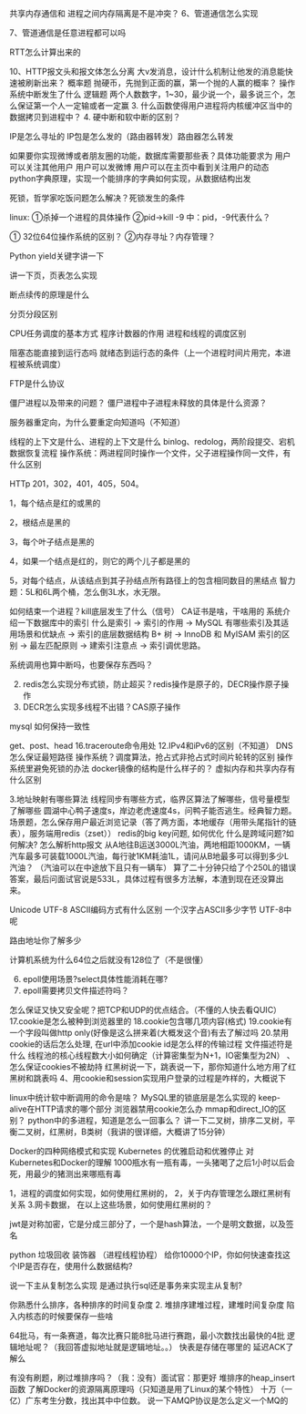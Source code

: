 共享内存通信和 进程之间内存隔离是不是冲突？
6、管道通信怎么实现

7、管道通信是任意进程都可以吗

RTT怎么计算出来的

10、HTTP报文头和报文体怎么分离
大v发消息，设计什么机制让他发的消息能快速被刷新出来？
概率题 抛硬币，先抛到正面的赢，第一个抛的人赢的概率？ 
操作系统中断发生了什么 
 逻辑题 两个人数数字，1~30，最少说一个，最多说三个，怎么保证第一个人一定输或者一定赢
 3. 什么函数使得用户进程将内核缓冲区当中的数据拷贝到进程中？ 
4. 硬中断和软中断的区别？ 

IP是怎么寻址的
IP包是怎么发的（路由器转发）路由器怎么转发

如果要你实现微博或者朋友圈的功能，数据库需要那些表？具体功能要求为
用户可以关注其他用户
用户可以发微博
用户可以在主页中看到关注用户的动态
python字典原理，实现一个能排序的字典如何实现，从数据结构出发

死锁，哲学家吃饭问题怎么解决？死锁发生的条件


linux:
①杀掉一个进程的具体操作
②pid->kill -9 中：pid，-9代表什么？


① 32位64位操作系统的区别？
②内存寻址？内存管理？

Python yield关键字讲一下

讲一下页，页表怎么实现

断点续传的原理是什么

分页分段区别

CPU任务调度的基本方式
程序计数器的作用 
进程和线程的调度区别 

阻塞态能直接到运行态吗 
就绪态到运行态的条件（上一个进程时间片用完，本进程被系统调度） 

FTP是什么协议 

僵尸进程以及带来的问题？ 
僵尸进程中子进程未释放的具体是什么资源？ 

服务器重定向，为什么要重定向知道吗（不知道） 

线程的上下文是什么、进程的上下文是什么
binlog、redolog，两阶段提交、宕机数据恢复流程
操作系统：两进程同时操作一个文件，父子进程操作同一文件，有什么区别

HTTp 201，302，401，405，504。


1，每个结点是红的或黑的

2，根结点是黑的

3，每个叶子结点是黑的

4，如果一个结点是红的，则它的两个儿子都是黑的

5，对每个结点，从该结点到其子孙结点所有路径上的包含相同数目的黑结点
智力题：5L和6L两个桶，怎么倒3L水，水无限。

如何结束一个进程？kill底层发生了什么（信号）
CA证书是啥，干啥用的 
系统介绍一下数据库中的索引
什么是索引 -> 索引的作用 -> MySQL 有哪些索引及其适用场景和优缺点 -> 索引的底层数据结构 B+ 树 -> InnoDB 和 MyISAM 索引的区别 -> 最左匹配原则 -> 建索引注意点 -> 索引调优思路。

系统调用也算中断吗，也要保存东西吗？

2. redis怎么实现分布式锁，防止超买？redis操作是原子的，DECR操作原子操作 
3. DECR怎么实现多线程不出错？CAS原子操作 

mysql 如何保持一致性

get、post、head 
16.traceroute命令用处
12.IPv4和iPv6的区别（不知道）
DNS怎么保证最短路径
操作系统？调度算法，抢占式非抢占式时间片轮转的区别
操作系统里避免死锁的办法
docker镜像的结构是什么样子的？
虚拟内存和共享内存有什么区别

3.地址映射有哪些算法
线程同步有哪些方式，临界区算法了解哪些，信号量模型了解哪些
圆湖中心鸭子速度s，岸边老虎速度4s，问鸭子能否逃生。经典智力题。
场景题，怎么保存用户最近浏览记录（答了两方面，本地缓存（用带头尾指针的链表），服务端用redis（zset）） 
redis的big key问题, 如何优化
什么是跨域问题?如何解决?
怎么解析http报文 
从A地往B运送3000L汽油，两地相距1000KM，一辆汽车最多可装载1000L汽油，每行驶1KM耗油1L，请问从B地最多可以得到多少L汽油？ 
（汽油可以在中途放下且只有一辆车） 
算了二十分钟只给了个250L的错误答案，最后问面试官说是533L，具体过程有很多方法解，本渣到现在还没算出来。 

Unicode UTF-8 ASCII编码方式有什么区别 
一个汉字占ASCII多少字节  UTF-8中呢 

路由地址你了解多少

计算机系统为什么64位之后就没有128位了（不是很懂）

6. epoll使用场景?select具体性能消耗在哪? 
7. epoll需要拷贝文件描述符吗？ 	

怎么保证又快又安全呢？把TCP和UDP的优点结合。（不懂的人快去看QUIC）
17.cookie是怎么被种到浏览器里的
18.cookie包含哪几项内容(格式)
19.cookie有一个字段叫做http only(好像是这么拼来着(大概发这个音)有去了解过吗
20.禁用cookie的话后怎么处理, 在url中添加cookie id是怎么样的传输过程
文件描述符是什么
线程池的核心线程数大小如何确定（计算密集型为N+1，IO密集型为2N）
、怎么保证cookies不被劫持
红黑树说一下，跳表说一下，那你知道什么地方用了红黑树和跳表吗
4、用cookie和session实现用户登录的过程是咋样的，大概说下

linux中统计软中断调用的命令是啥？
MySQL里的锁底层是怎么实现的
keep-alive在HTTP请求的哪个部分
浏览器禁用cookie怎么办
mmap和direct_IO的区别？
python中的多进程，知道是怎么一回事么？
讲一下二叉树，排序二叉树，平衡二叉树，红黑树，B类树（我讲的很详细，大概讲了15分钟）

Docker的四种网络模式和实现
Kubernetes 的优雅启动和优雅停止
对Kubernetes和Docker的理解
1000瓶水有一瓶有毒，一头猪喝了之后1小时以后会死，用最少的猪测出来哪瓶有毒

1，进程的调度如何实现，如何使用红黑树的，
2，关于内存管理怎么跟红黑树有关系
3.网卡数据，
在以上这些场景，如何使用红黑树的？

jwt是对称加密，它是分成三部分了，一个是hash算法，一个是明文数据，以及签名

python 垃圾回收   装饰器 （进程线程协程）
给你10000个IP，你如何快速查找这个IP是否存在，使用什么数据结构?


说一下主从复制怎么实现
是通过执行sql还是事务来实现主从复制?

 你熟悉什么排序，各种排序的时间复杂度 
2. 堆排序建堆过程，建堆时间复杂度 
陷入内核态的时候要保存一些啥

64批马，有一条赛道，每次比赛只能8批马进行赛跑，最小次数找出最快的4批
逻辑地址呢？（我回答虚拟地址就是逻辑地址。。） 
快表是存储在哪里的 
延迟ACK了解么

有没有刷题，刷过堆排序吗？（我：没有）面试官：那更好
堆排序的heap_insert函数
了解Docker的资源隔离原理吗（只知道是用了Linux的某个特性） 
十万（一亿）广东考生分数，找出其中中位数。
说一下AMQP协议是怎么定义一个MQ的